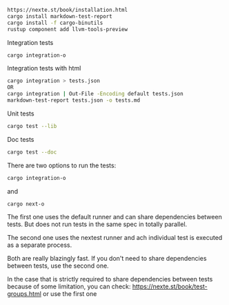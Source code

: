 ```bash
https://nexte.st/book/installation.html
cargo install markdown-test-report
cargo install -f cargo-binutils
rustup component add llvm-tools-preview
```

Integration tests
```bash
cargo integration-o
```

Integration tests with html
```bash
cargo integration > tests.json
OR
cargo integration | Out-File -Encoding default tests.json
markdown-test-report tests.json -o tests.md
```

Unit tests
```bash
cargo test --lib
```

Doc tests
```bash
cargo test --doc
```

There are two options to run the tests:
```bash
cargo integration-o
```
and
```bash
cargo next-o
```

The first one uses the default runner and can share dependencies between tests. But does not run tests in the same spec in totally parallel.

The second one uses the nextest runner and ach individual test is executed as a separate process.

Both are really blazingly fast.
If you don't need to share dependencies between tests, use the second one.

In the case that is strictly required to share dependencies between tests because of some limitation,
you can check: https://nexte.st/book/test-groups.html or use the first one